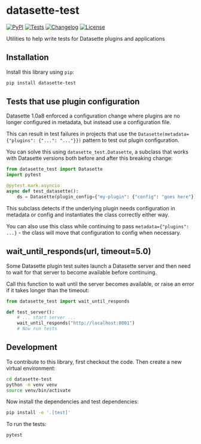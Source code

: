 # datasette-test

[![PyPI](https://img.shields.io/pypi/v/datasette-test.svg)](https://pypi.org/project/datasette-test/)
[![Tests](https://github.com/datasette/datasette-test/actions/workflows/test.yml/badge.svg)](https://github.com/datasette/datasette-test/actions/workflows/test.yml)
[![Changelog](https://img.shields.io/github/v/release/datasette/datasette-test?include_prereleases&label=changelog)](https://github.com/datasette/datasette-test/releases)
[![License](https://img.shields.io/badge/license-Apache%202.0-blue.svg)](https://github.com/datasette/datasette-test/blob/main/LICENSE)

Utilities to help write tests for Datasette plugins and applications

## Installation

Install this library using `pip`:
```bash
pip install datasette-test
```
## Tests that use plugin configuration

Datasette 1.0a8 enforced a configuration change where plugins are no longer configured in metadata, but instead use a configuration file.

This can result in test failures in projects that use the `Datasette(metadata={"plugins": {"...": "..."}})` pattern to test out plugin configuration.

You can solve this using `datasette_test.Datasette`, a subclass that works with Datasette versions both before and after this breaking change:

```python
from datasette_test import Datasette
import pytest

@pytest.mark.asyncio
async def test_datasette():
    ds = Datasette(plugin_config={"my-plugin": {"config": "goes here"})
```
This subclass detects if the underlying plugin needs configuration in metadata or config and instantiates the class correctly either way.

You can also use this class while continuing to pass `metadata={"plugins": ...}` - the class will move that configuration to config when necessary.

## wait_until_responds(url, timeout=5.0)

Some Datasette plugin test suites launch a Datasette server and then need to wait for that server to become available before continuing.

Call this function to wait until the server becomes available, or raise an error if it takes longer than the timeout:

```python
from datasette_test import wait_until_responds

def test_server():
    # ... start server ...
    wait_until_responds("http://localhost:8001")
    # Now run tests
```

## Development

To contribute to this library, first checkout the code. Then create a new virtual environment:
```bash
cd datasette-test
python -m venv venv
source venv/bin/activate
```
Now install the dependencies and test dependencies:
```bash
pip install -e '.[test]'
```
To run the tests:
```bash
pytest
```
